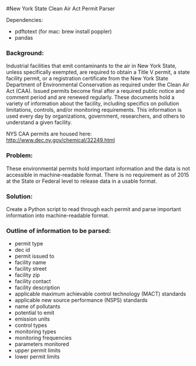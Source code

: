 #New York State Clean Air Act Permit Parser

Dependencies: 
* pdftotext (for mac: brew install poppler)
* pandas

### Background: 
Industrial facilities that emit contaminants to the air in New York State, unless specifically exempted, are required to obtain a Title V permit, a state facility permit, or a registration certificate from the New York State Department of Environmental Conservation as required under the Clean Air Act (CAA). Issued permits become final after a required public notice and comment period and are renewed regularly. These documents hold a variety of information about the facility, including specifics on pollution limitations, controls, and/or monitoring requirements. This information is used every day by organizations, government, researchers, and others to understand a given facility.

NYS CAA permits are housed here: http://www.dec.ny.gov/chemical/32249.html

### Problem:  
These environmental permits hold important information and the data is not accessible in machine-readable format. There is no requirement as of 2015 at the State or Federal level to release data in a usable format. 

### Solution:  
Create a Python script to read through each permit and parse important information into machine-readable format.

### Outline of information to be parsed:  

* permit type
* dec id
* permit issued to 
* facility name 
* facility street 
* facility zip 
* facility contact 
* facility description 
* applicable maximum achievable control technology (MACT) standards 
* applicable new source performance (NSPS) standards 
* name of pollutants 
* potential to emit 
* emission units 
* control types 
* monitoring types 
* monitoring frequencies 
* parameters monitored 
* upper permit limits 
* lower permit limits 
